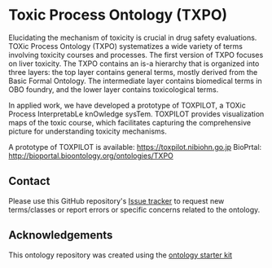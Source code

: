# Toxic Process Ontology (TXPO)

Elucidating the mechanism of toxicity is crucial in drug safety evaluations. 
TOXic Process Ontology (TXPO) systematizes a wide variety of terms involving toxicity courses and processes.
The first version of TXPO focuses on liver toxicity.
The TXPO contains an is-a hierarchy that is organized into three layers: the top layer contains general terms, mostly derived from the Basic Formal Ontology. The intermediate layer contains biomedical terms in OBO foundry, and the lower layer contains toxicological terms.

In applied work, we have developed a prototype of TOXPILOT, a TOXic Process InterpretabLe knOwledge sysTem. 
TOXPILOT provides visualization maps of the toxic course, which facilitates capturing the comprehensive picture for understanding toxicity mechanisms. 

A prototype of TOXPILOT is available:  https://toxpilot.nibiohn.go.jp
BioPrtal: http://bioportal.bioontology.org/ontologies/TXPO

## Contact

Please use this GitHub repository's [Issue tracker](https://github.com/txpo-ontology/TXPO/issues) to request new terms/classes or report errors or specific concerns related to the ontology.

## Acknowledgements

This ontology repository was created using the [ontology starter kit](https://github.com/INCATools/ontology-starter-kit)
